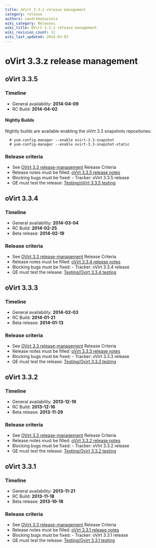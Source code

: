 ```yaml
---
title: oVirt 3.3.z release management
category: release
authors: sandrobonazzola
wiki_category: Releases
wiki_title: OVirt 3.3.z release management
wiki_revision_count: 11
wiki_last_updated: 2014-03-03
---
```


# oVirt 3.3.z release management

## oVirt 3.3.5

### Timeline

*   General availability: **2014-04-09**
*   RC Build: **2014-04-02**

#### Nightly Builds

Nightly builds are available enabling the oVirt 3.3 snapshots repositories:

      # yum-config-manager --enable ovirt-3.3-snapshot
      # yum-config-manager --enable ovirt-3.3-snapshot-static

### Release criteria

*   See [OVirt 3.3 release-management](/develop/release-management/releases/3.3/release-management/) Release Criteria
*   Release notes must be filled: [oVirt 3.3.5 release notes](/develop/release-management/releases/3.3.5/)
*   Blocking bugs must be fixed:  - Tracker: oVirt 3.3.5 release
*   QE must test the release: [Testing/oVirt 3.3.5 testing](/develop/release-management/releases/3.3.5/testing/)

## oVirt 3.3.4

### Timeline

*   General availability: **2014-03-04**
*   RC Build: **2014-02-25**
*   Beta release: **2014-02-19**

### Release criteria

*   See [OVirt 3.3 release-management](/develop/release-management/releases/3.3/release-management/) Release Criteria
*   Release notes must be filled: [oVirt 3.3.4 release notes](/develop/release-management/releases/3.3.4/)
*   Blocking bugs must be fixed:  - Tracker: oVirt 3.3.4 release
*   QE must test the release: [Testing/Ovirt 3.3.4 testing](/develop/release-management/releases/3.3.4/testing/)

## oVirt 3.3.3

### Timeline

*   General availability: **2014-02-03**
*   RC Build: **2014-01-21**
*   Beta release: **2014-01-13**

### Release criteria

*   See [OVirt 3.3 release-management](/develop/release-management/releases/3.3/release-management/) Release Criteria
*   Release notes must be filled: [oVirt 3.3.3 release notes](/develop/release-management/releases/3.3.3/)
*   Blocking bugs must be fixed:  - Tracker: oVirt 3.3.3 release
*   QE must test the release: [Testing/Ovirt 3.3.3 testing](/develop/release-management/releases/3.3.3/testing/)

## oVirt 3.3.2

### Timeline

*   General availability: **2013-12-19**
*   RC Build: **2013-12-16**
*   Beta release: **2013-11-29**

### Release criteria

*   See [OVirt 3.3 release-management](/develop/release-management/releases/3.3/release-management/) Release Criteria
*   Release notes must be filled: [oVirt 3.3.2 release notes](/develop/release-management/releases/3.3.2/)
*   Blocking bugs must be fixed:  - Tracker: oVirt 3.3.2 release
*   QE must test the release: [Testing/Ovirt 3.3.2 testing](/develop/release-management/releases/3.3.2/testing/)

## oVirt 3.3.1

### Timeline

*   General availability: **2013-11-21**
*   RC Build: **2013-11-18**
*   Beta release: **2013-10-18**

### Release criteria

*   See [OVirt 3.3 release-management](/develop/release-management/releases/3.3/release-management/) Release Criteria
*   Release notes must be filled: [oVirt 3.3.1 release notes](/develop/release-management/releases/3.3.1/)
*   Blocking bugs must be fixed:  - Tracker: oVirt 3.3.1 release
*   QE must test the release: [Testing/Ovirt 3.3.1 testing](/develop/release-management/releases/3.3.1/testing/)

